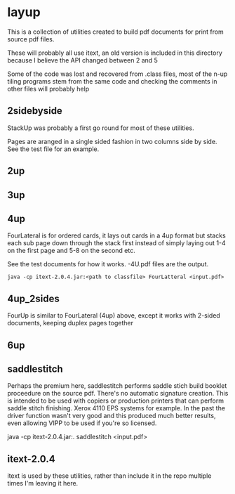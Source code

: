 layup
=====
This is a collection of utilities created to build pdf documents for print
from source pdf files.

These will probably all use itext, an old version is included in this
directory because I believe the API changed between 2 and 5

Some of the code was lost and recovered from .class files, most of the n-up
tiling programs stem from the same code and checking the comments
in other files will probably help

2sidebyside
-----------
StackUp was probably a first go round for most of these utilities.

Pages are aranged in a single sided fashion in two columns side by side.
See the test file for an example.

2up
---

3up
---

4up
---
FourLateral is for ordered cards, it lays out cards in a 4up format but
stacks each sub page down through the stack first instead of simply
laying out 1-4 on the first page and 5-8 on the second etc.

See the test documents for how it works. -4U.pdf files are the output.

    java -cp itext-2.0.4.jar:<path to classfile> FourLatteral <input.pdf>

4up_2sides
----------
FourUp is similar to FourLateral (4up) above, except it works with 2-sided
documents, keeping duplex pages together

6up
---

saddlestitch
------------
Perhaps the premium here, saddlestitch performs saddle stich build booklet
proceedure on the source pdf. There's no automatic signature creation.
This is intended to be used with copiers or production printers that can
perform saddle stitch finishing. Xerox 4110 EPS systems for example. In the
past the driver function wasn't very good and this produced much better
results, even allowing VIPP to be used if you're so licensed.

  java -cp itext-2.0.4.jar:.<path to classfile> saddlestitch <input.pdf>

itext-2.0.4
-----------
itext is used by these utilities, rather than include it in the repo multiple times
I'm leaving it here.
